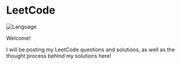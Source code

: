 # LeetCode

![Language](https://img.shields.io/badge/Language%20-%20Java-3AB09E)


Welcome!

I will be posting my LeetCode questions and solutions, as well as the thought process behind my solutions here!